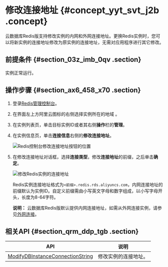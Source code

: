 # 修改连接地址 {#concept_yyt_svt_j2b .concept}

云数据库Redis版支持修改实例的内网和外网连接地址。更换Redis实例时，您可以将新实例的连接地址修改为原实例的连接地址，无需对应用程序进行其它修改。

## 前提条件 {#section_03z_imb_0qv .section}

实例正常运行。

## 操作步骤 {#section_ax6_458_x70 .section}

1.  登录[Redis管理控制台](https://kvstore.console.aliyun.com/)。
2.  在界面左上方阿里云图标的右侧选择实例所在的地域 。
3.  在实例列表页，单击目标实例ID或者其右侧**操作**栏的**管理**。
4.  在实例信息页，单击**连接信息**右侧的**修改连接地址**。

    ![Redis控制台修改连接地址按钮的位置](http://static-aliyun-doc.oss-cn-hangzhou.aliyuncs.com/assets/img/15437/156344235151570_zh-CN.png)

5.  在修改连接地址对话框，选择**连接类型**，修改**连接地址**的前缀，之后单击**确定**。

    ![修改Redis实例的连接地址](http://static-aliyun-doc.oss-cn-hangzhou.aliyuncs.com/assets/img/15437/156344235151576_zh-CN.png)

    Redis实例连接地址格式为`<前缀>.redis.rds.aliyuncs.com`，内网连接地址的前缀默认为实例ID。自定义前缀需由小写英文字母和数字组成，以小写字母开头，长度为8-64字符。

    **说明：** 云数据库Redis版默认提供内网连接地址，如需从外网连接实例，请参见[外网连接](../../../../cn.zh-CN/快速入门/步骤3：连接实例/外网连接.md#)。


## 相关API {#section_qrm_ddp_tgb .section}

|API|说明|
|---|--|
|[ModifyDBInstanceConnectionString](../../../../cn.zh-CN/API参考/实例管理/ModifyDBInstanceConnectionString.md#)|修改实例的连接地址。|


